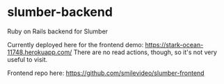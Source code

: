 # slumber-backend
Ruby on Rails backend for Slumber

Currently deployed here for the frontend demo: https://stark-ocean-11748.herokuapp.com/
There are no read actions, though, so it's not very useful to visit.

Frontend repo here: https://github.com/smilevideo/slumber-frontend
